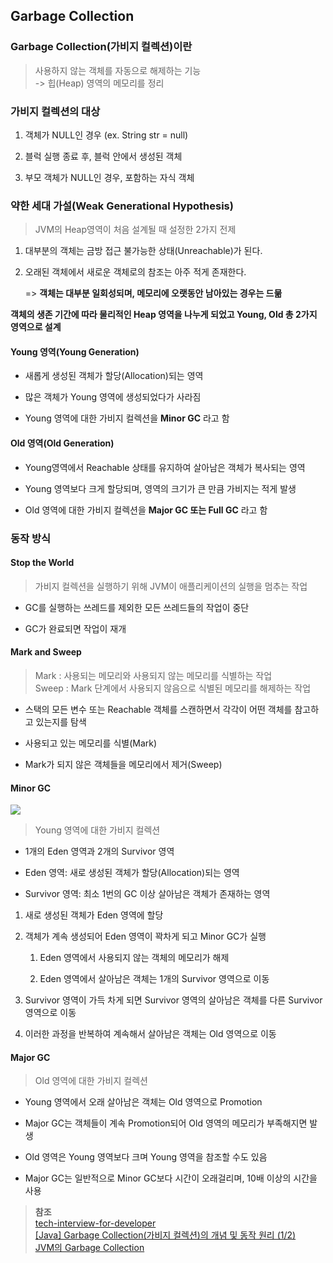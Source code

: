 ## Garbage Collection

### Garbage Collection(가비지 컬렉션)이란
> 사용하지 않는 객체를 자동으로 해제하는 기능<br>
  -> 힙(Heap) 영역의 메모리를 정리

### 가비지 컬렉션의 대상

1. 객체가 NULL인 경우 (ex. String str = null)

2. 블럭 실행 종료 후, 블럭 안에서 생성된 객체

3. 부모 객체가 NULL인 경우, 포함하는 자식 객체

### 약한 세대 가설(Weak Generational Hypothesis)

> JVM의 Heap영역이 처음 설계될 때 설정한 2가지 전제

1. 대부분의 객체는 금방 접근 불가능한 상태(Unreachable)가 된다.

2. 오래된 객체에서 새로운 객체로의 참조는 아주 적게 존재한다.

   => **객체는 대부분 일회성되며, 메모리에 오랫동안 남아있는 경우는 드묾**

**객체의 생존 기간에 따라 물리적인 Heap 영역을 나누게 되었고 Young, Old 총 2가지 영역으로 설계**

#### Young 영역(Young Generation)

 - 새롭게 생성된 객체가 할당(Allocation)되는 영역

 - 많은 객체가 Young 영역에 생성되었다가 사라짐

 - Young 영역에 대한 가비지 컬렉션을 **Minor GC** 라고 함

#### Old 영역(Old Generation)

 - Young영역에서 Reachable 상태를 유지하여 살아남은 객체가 복사되는 영역

 - Young 영역보다 크게 할당되며, 영역의 크기가 큰 만큼 가비지는 적게 발생

 - Old 영역에 대한 가비지 컬렉션을 **Major GC 또는 Full GC** 라고 함

### 동작 방식

#### Stop the World

> 가비지 컬렉션을 실행하기 위해 JVM이 애플리케이션의 실행을 멈추는 작업

-  GC를 실행하는 쓰레드를 제외한 모든 쓰레드들의 작업이 중단

-  GC가 완료되면 작업이 재개

#### Mark and Sweep

> Mark : 사용되는 메모리와 사용되지 않는 메모리를 식별하는 작업<br>
> Sweep : Mark 단계에서 사용되지 않음으로 식별된 메모리를 해제하는 작업

- 스택의 모든 변수 또는 Reachable 객체를 스캔하면서 각각이 어떤 객체를 참고하고 있는지를 탐색

- 사용되고 있는 메모리를 식별(Mark)

- Mark가 되지 않은 객체들을 메모리에서 제거(Sweep)

#### Minor GC

![](https://img1.daumcdn.net/thumb/R1280x0/?scode=mtistory2&fname=https%3A%2F%2Fblog.kakaocdn.net%2Fdn%2FCyho2%2FbtqURvZRql6%2F4a7u6mMGofkpuURKQz0RT1%2Fimg.png)

> Young 영역에 대한 가비지 컬렉션

- 1개의 Eden 영역과 2개의 Survivor 영역

- Eden 영역: 새로 생성된 객체가 할당(Allocation)되는 영역

- Survivor 영역: 최소 1번의 GC 이상 살아남은 객체가 존재하는 영역

1. 새로 생성된 객체가 Eden 영역에 할당

2. 객체가 계속 생성되어 Eden 영역이 꽉차게 되고 Minor GC가 실행

   1. Eden 영역에서 사용되지 않는 객체의 메모리가 해제

   2. Eden 영역에서 살아남은 객체는 1개의 Survivor 영역으로 이동

3. Survivor 영역이 가득 차게 되면 Survivor 영역의 살아남은 객체를 다른 Survivor 영역으로 이동

3. 이러한 과정을 반복하여 계속해서 살아남은 객체는 Old 영역으로 이동

#### Major GC

> Old 영역에 대한 가비지 컬렉션

* Young 영역에서 오래 살아남은 객체는 Old 영역으로 Promotion

* Major GC는 객체들이 계속 Promotion되어 Old 영역의 메모리가 부족해지면 발생

* Old 영역은 Young 영역보다 크며 Young 영역을 참조할 수도 있음

* Major GC는 일반적으로 Minor GC보다 시간이 오래걸리며, 10배 이상의 시간을 사용

> **참조**<br>
> [tech-interview-for-developer](https://github.com/GimunLee/tech-refrigerator/blob/master/Language/JAVA/Garbage%20Collection.md#garbage-collection)<br>
> [[Java] Garbage Collection(가비지 컬렉션)의 개념 및 동작 원리 (1/2)](https://mangkyu.tistory.com/118)<br>
> [JVM의 Garbage Collection](https://www.holaxprogramming.com/2013/07/20/java-jvm-gc/)
